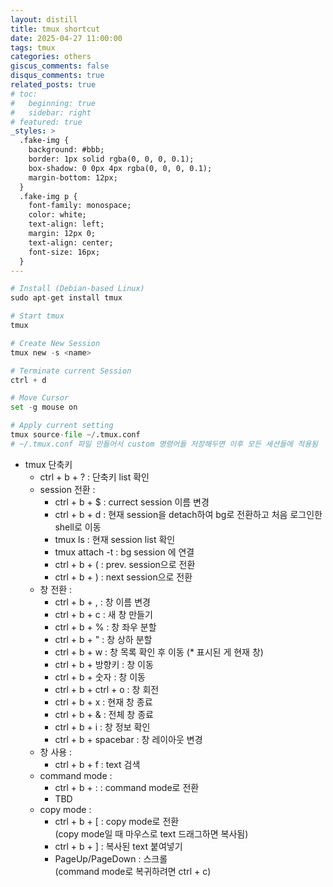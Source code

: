 ```yaml
---
layout: distill
title: tmux shortcut
date: 2025-04-27 11:00:00
tags: tmux
categories: others
giscus_comments: false
disqus_comments: true
related_posts: true
# toc:
#   beginning: true
#   sidebar: right
# featured: true
_styles: >
  .fake-img {
    background: #bbb;
    border: 1px solid rgba(0, 0, 0, 0.1);
    box-shadow: 0 0px 4px rgba(0, 0, 0, 0.1);
    margin-bottom: 12px;
  }
  .fake-img p {
    font-family: monospace;
    color: white;
    text-align: left;
    margin: 12px 0;
    text-align: center;
    font-size: 16px;
  }
---
```


```python
# Install (Debian-based Linux)
sudo apt-get install tmux

# Start tmux
tmux

# Create New Session
tmux new -s <name>

# Terminate current Session
ctrl + d

# Move Cursor
set -g mouse on

# Apply current setting
tmux source-file ~/.tmux.conf
# ~/.tmux.conf 파일 만들어서 custom 명령어들 저장해두면 이후 모든 세션들에 적용됨
```

- tmux 단축키
  - ctrl + b + ? : 단축키 list 확인
  - session 전환 :
    - ctrl + b + $ : currect session 이름 변경
    - ctrl + b + d : 현재 session을 detach하여 bg로 전환하고 처음 로그인한 shell로 이동
    - tmux ls : 현재 session list 확인
    - tmux attach -t <name> : bg session <name>에 연결
    - ctrl + b + ( : prev. session으로 전환
    - ctrl + b + ) : next session으로 전환
  - 창 전환 :
    - ctrl + b + , : 창 이름 변경
    - ctrl + b + c : 새 창 만들기
    - ctrl + b + % : 창 좌우 분할
    - ctrl + b + " : 창 상하 분할
    - ctrl + b + w : 창 목록 확인 후 이동 (* 표시된 게 현재 창)
    - ctrl + b + 방향키 : 창 이동
    - ctrl + b + 숫자 : 창 이동
    - ctrl + b + ctrl + o : 창 회전
    - ctrl + b + x : 현재 창 종료
    - ctrl + b + & : 전체 창 종료
    - ctrl + b + i : 창 정보 확인
    - ctrl + b + spacebar : 창 레이아웃 변경
  - 창 사용 :
    - ctrl + b + f : text 검색
  - command mode :
    - ctrl + b + : : command mode로 전환
    - TBD
  - copy mode :
    - ctrl + b + [ : copy mode로 전환  
    (copy mode일 때 마우스로 text 드래그하면 복사됨)
    - ctrl + b + ] : 복사된 text 붙여넣기
    - PageUp/PageDown : 스크롤  
    (command mode로 복귀하려면 ctrl + c)